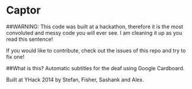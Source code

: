 # Captor

##WARNING: This code was built at a hackathon, therefore it is the most convoluted and messy code you will ever see. I am cleaning it up as you read this sentence! 

If you would like to contribute, check out the issues of this repo and try to fix one!

##What is this?
  Automatic subtitles for the deaf using Google Cardboard. 

Built at YHack 2014 by Stefan, Fisher, Sashank and Alex.
